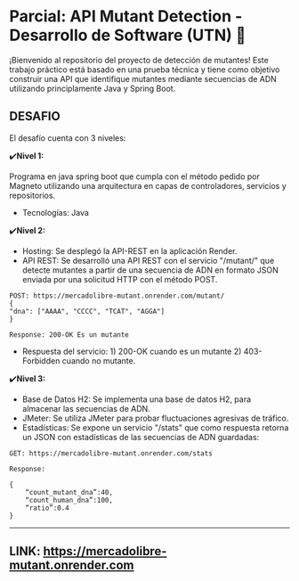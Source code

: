 # Parcial: API Mutant Detection - Desarrollo de Software (UTN) 🧬 

¡Bienvenido al repositorio del proyecto de detección de mutantes! Este trabajo práctico está basado en una prueba técnica y tiene como objetivo construir una API que identifique mutantes mediante secuencias de ADN utilizando principlamente Java y Spring Boot.

## DESAFIO

El desafío cuenta con 3 niveles:

✔️**Nivel 1:**

Programa en java spring boot que cumpla con el método pedido por Magneto utilizando una arquitectura en capas de controladores, servicios y repositorios.

- Tecnologías: Java

✔️**Nivel 2:**

- Hosting: Se desplegó la API-REST en la aplicación Render. 
- API REST: Se desarrolló una API REST con el servicio "/mutant/" que detecte mutantes a partir de una secuencia de ADN en formato JSON enviada por una solicitud HTTP con el método POST.

```
POST: https://mercadolibre-mutant.onrender.com/mutant/
{
"dna": ["AAAA", "CCCC", "TCAT", "AGGA"]
}

Response: 200-OK Es un mutante
```
- Respuesta del servicio:
      1) 200-OK cuando es un mutante
      2) 403-Forbidden cuando no mutante.

✔️**Nivel 3:**

- Base de Datos H2: Se implementa una base de datos H2, para almacenar las secuencias de ADN.
- JMeter: Se utiliza JMeter para probar fluctuaciones agresivas de tráfico.
- Estadísticas: Se expone un servicio "/stats" que como respuesta retorna un JSON con estadísticas de las secuencias de ADN guardadas:

```
GET: https://mercadolibre-mutant.onrender.com/stats

Response:

{
    “count_mutant_dna”:40, 
    “count_human_dna”:100, 
    “ratio”:0.4
}
```

---
LINK: https://mercadolibre-mutant.onrender.com
---
